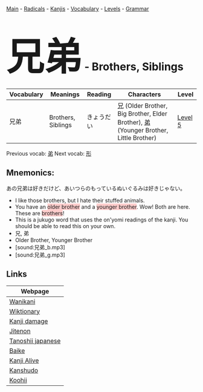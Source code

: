 <style> bigfont {font-size: 100px}</style>
[Main](../README.md) -
[Radicals](../radicals.md) -
[Kanjis](../kanjis.md) -
[Vocabulary](../vocabulary.md) -
[Levels](../levels.md) -
[Grammar](../grammar.md)
# <bigfont> 兄弟</bigfont> - Brothers, Siblings 

| Vocabulary | Meanings | Reading | Characters | Level |
| --- | --- | --- | --- | --- |
| 兄弟 | Brothers, Siblings | きょうだい |  [兄](../kanjis/兄.md) (Older Brother, Big Brother, Elder Brother), [弟](../kanjis/弟.md) (Younger Brother, Little Brother) | [Level 5](../levels/wk_level5.md) |

Previous vocab: [弟](弟.md) Next vocab: [形](形.md) 

## Mnemonics:
あの兄弟は好きだけど、あいつらのもっているぬいぐるみは好きじゃない。
* I like those brothers, but I hate their stuffed animals.
* You have an <span style="background-color:#ffcccb"> older brother</span> and a <span style="background-color:#ffcccb"> younger brother</span>. Wow! Both are here. These are <span style="background-color:#ffcccb"> brothers</span>!
* This is a jukugo word that uses the on'yomi readings of the kanji. You should be able to read this on your own.
* 兄, 弟
* Older Brother, Younger Brother
* [sound:兄弟_b.mp3]
* [sound:兄弟_g.mp3]


## Links 

| Webpage |
| --- |
| [Wanikani          ](https://www.wanikani.com/kanji/兄弟) |
| [Wiktionary        ](https://en.wiktionary.org/wiki/兄弟) |
| [Kanji damage      ](http://www.kanjidamage.com/kanji/search?utf8=✓&q=兄弟) |
| [Jitenon           ](https://jitenon.com/kanji/兄弟) |
| [Tanoshii japanese ](https://www.tanoshiijapanese.com/dictionary/kanji.cfm?k=兄弟) |
| [Baike             ](https://baike.baidu.com/item/兄弟) |
| [Kanji Alive       ](https://app.kanjialive.com/兄弟) |
| [Kanshudo          ](https://www.kanshudo.com/searchmn?q=兄弟) |
| [Koohii            ](https://kanji.koohii.com/study/kanji/兄弟) |
